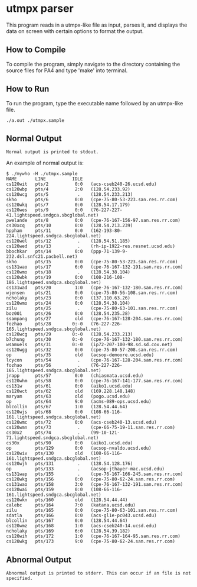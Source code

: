 utmpx parser
==========

This program reads in a utmpx-like file as input, parses it, and displays the data on screen with certain options to format the output.

How to Compile
--------------
To compile the program, simply navigate to the directory containing the source files for PA4 and type 'make' into terminal.

How to Run
---------
To run the program, type the executable name followed by an utmpx-like file.
	
	./a.out ./utmpx.sample

Normal Output
-------------
	Normal output is printed to stdout.

An example of normal output is:

	$ ./mywho -H ./utmpx.sample 
	NAME       LINE          IDLE 
	cs120wit   pts/2          0:0   (acs-cseb240-26.ucsd.edu)
	cs120wbp   pts/4          2:0   (128.54.233.92)
	cs120wcg   pts/5           .    (128.54.233.213)
	skho       pts/6          0:0   (cpe-75-80-53-223.san.res.rr.com)
	cs120wkq   pts/7          0:0   (128.54.17.179)
	cs120wes   pts/9          0:0   (76-227-227-41.lightspeed.sndgca.sbcglobal.net)
	pwelande   pts/8          0:0   (cpe-76-167-156-97.san.res.rr.com)
	cs30xcq    pts/10         0:0   (128.54.213.239)
	hppham     pts/11         0:0   (162-193-80-224.lightspeed.sndgca.sbcglobal.net)
	cs120wel   pts/12          .    (128.54.51.185)
	cs120wed   pts/13          .    (rh-ip-1922-res.resnet.ucsd.edu)
	bbochkar   pts/14         0:0   (ppp-71-139-9-232.dsl.snfc21.pacbell.net)
	skho       pts/15         0:0   (cpe-75-80-53-223.san.res.rr.com)
	cs131wao   pts/17         6:0   (cpe-76-167-132-191.san.res.rr.com)
	cs120wmo   pts/18          .    (128.54.38.104)
	cs120wbk   pts/19         0:0   (108-216-108-186.lightspeed.sndgca.sbcglobal.net)
	cs131wad   pts/20         1:0   (cpe-76-167-132-180.san.res.rr.com)
	wjensen    pts/21         0:0   (cpe-75-80-56-108.san.res.rr.com)
	ncholaky   pts/23         0:0   (137.110.63.26)
	cs120wmo   pts/24         0:0   (128.54.38.104)
	zilu       pts/25          .    (cpe-75-80-63-101.san.res.rr.com)
	boz001     pts/26         0:0   (128.54.235.28)
	ssampang   pts/27         old   (cpe-76-167-128-204.san.res.rr.com)
	fozhao     pts/28        0:-0   (76-227-226-165.lightspeed.sndgca.sbcglobal.net)
	cs120wcg   pts/29        0:-0   (128.54.233.213)
	b7chung    pts/30        0:-0   (cpe-76-167-132-180.san.res.rr.com)
	wsamuels   pts/31        0:-0   (ip72-207-100-98.sd.sd.cox.net)
	cs120wgg   pts/32         0:0   (cpe-75-80-57-208.san.res.rr.com)
	op         pts/35         old   (acsop-demoore.ucsd.edu)
	lcycon     pts/54          .    (cpe-76-167-128-204.san.res.rr.com)
	fozhao     pts/56          .    (76-227-226-165.lightspeed.sndgca.sbcglobal.net)
	jrapp      pts/57         0:0   (chiasmata.ucsd.edu)
	cs120whm   pts/58         0:0   (cpe-76-167-141-177.san.res.rr.com)
	cs131w     pts/61         0:0   (aiko1.ucsd.edu)
	cs120wct   pts/62         old   (169.228.148.148)
	maryam     pts/63         old   (pogo.ucsd.edu)
	op         pts/64         9:0   (acms-089-ops.ucsd.edu)
	blcollin   pts/67         1:0   (128.54.44.64)
	cs120wjs   pts/68         0:0   (108-66-116-161.lightspeed.sndgca.sbcglobal.net)
	cs120wmc   pts/72         0:0   (acs-cseb240-13.ucsd.edu)
	cs120wmn   pts/73          .    (cpe-66-75-19-11.san.res.rr.com)
	cs30x2     pts/74          .    (99-10-121-71.lightspeed.sndgca.sbcglobal.net)
	cs30x      pts/90         0:0   (aiko1.ucsd.edu)
	op         pts/129        0:0   (acsop-nvaldo.ucsd.edu)
	cs120wiv   pts/130        old   (108-66-116-161.lightspeed.sndgca.sbcglobal.net)
	cs120wjh   pts/131         .    (128.54.128.176)
	op         pts/133         .    (acsop-jthayer-mac.ucsd.edu)
	cs131wap   pts/155         .    (cpe-76-167-166-245.san.res.rr.com)
	cs120wkg   pts/156        0:0   (cpe-75-80-62-24.san.res.rr.com)
	cs131wao   pts/158        3:0   (cpe-76-167-132-191.san.res.rr.com)
	cs120wai   pts/159        0:0   (108-66-116-161.lightspeed.sndgca.sbcglobal.net)
	cs120wkn   pts/160        old   (128.54.44.44)
	calebc     pts/164        7:0   (katana.ucsd.edu)
	zilu       pts/165        0:0   (cpe-75-80-63-101.san.res.rr.com)
	sdatla     pts/166        0:0   (acs-gl1e-pc043.ucsd.edu)
	blcollin   pts/167        0:0   (128.54.44.64)
	cs120wmz   pts/168        1:0   (acs-cseb240-14.ucsd.edu)
	ncholaky   pts/169        6:0   (128.54.39.182)
	cs120wih   pts/172        1:0   (cpe-76-167-164-95.san.res.rr.com)
	cs120wkg   pts/173        9:0   (cpe-75-80-62-24.san.res.rr.com)

Abnormal Output
---------------
	Abnormal output is printed to stderr. This can occur if an file is not specified.
